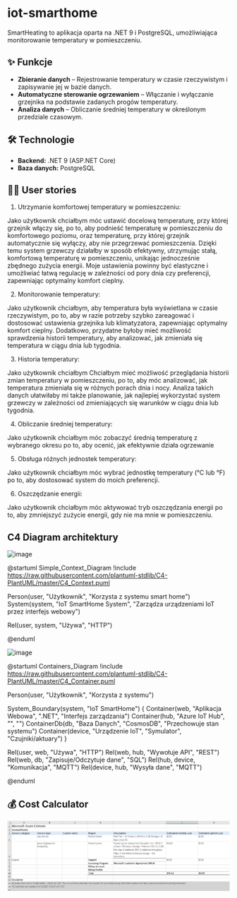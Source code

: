 # iot-smarthome

SmartHeating to aplikacja oparta na .NET 9 i PostgreSQL, umożliwiająca monitorowanie temperatury w pomieszczeniu.

## ✨ Funkcje

- **Zbieranie danych** – Rejestrowanie temperatury w czasie rzeczywistym i zapisywanie jej w bazie danych.
- **Automatyczne sterowanie ogrzewaniem** – Włączanie i wyłączanie grzejnika na podstawie zadanych progów temperatury.
- **Analiza danych** – Obliczanie średniej temperatury w określonym przedziale czasowym.

## 🛠 Technologie

- **Backend:** .NET 9 (ASP.NET Core)
- **Baza danych:** PostgreSQL

## 🙋‍♂️ User stories
1. Utrzymanie komfortowej temperatury w pomieszczeniu:

Jako użytkownik
chciałbym móc ustawić docelową temperaturę,
przy której grzejnik włączy się,
po to, aby podnieść temperaturę w pomieszczeniu do komfortowego poziomu, 
oraz temperaturę, przy której grzejnik automatycznie się wyłączy, aby nie przegrzewać pomieszczenia. 
Dzięki temu system grzewczy działałby w sposób efektywny, utrzymując stałą, komfortową temperaturę w pomieszczeniu, 
unikając jednocześnie zbędnego zużycia energii. Moje ustawienia powinny być elastyczne i umożliwiać łatwą regulację 
w zależności od pory dnia czy preferencji, zapewniając optymalny komfort cieplny.

2. Monitorowanie temperatury:

Jako użytkownik
chciałbym, aby temperatura była wyświetlana w czasie rzeczywistym,
po to, aby w razie potrzeby szybko zareagować i dostosować ustawienia grzejnika 
lub klimatyzatora, zapewniając optymalny komfort cieplny. Dodatkowo,
przydatne byłoby mieć możliwość sprawdzenia historii temperatury, 
aby analizować, jak zmieniała się temperatura w ciągu dnia lub tygodnia.

3. Historia temperatury:

Jako użytkownik
chciałbym Chciałbym mieć możliwość przeglądania historii zmian temperatury w pomieszczeniu,
po to, aby móc analizować, jak temperatura zmieniała się w różnych porach dnia i nocy. 
Analiza takich danych ułatwiłaby mi także planowanie, jak najlepiej wykorzystać system grzewczy 
w zależności od zmieniających się warunków w ciągu dnia lub tygodnia.

4. Obliczanie średniej temperatury:

Jako użytkownik
chciałbym móc zobaczyć średnią temperaturę z wybranego okresu
po to, aby ocenić, jak efektywnie działa ogrzewanie

5. Obsługa różnych jednostek temperatury:

Jako użytkownik
chciałbym móc wybrać jednostkę temperatury (°C lub °F)
po to, aby dostosować system do moich preferencji.

6. Oszczędzanie energii:

Jako użytkownik
chciałbym móc aktywować tryb oszczędzania energii
po to, aby zmniejszyć zużycie energii, gdy nie ma mnie w pomieszczeniu.

## C4 Diagram architektury

![image](https://github.com/user-attachments/assets/49dd0e4a-b2af-46a5-8059-3102fae1556d)

@startuml Simple_Context_Diagram
!include https://raw.githubusercontent.com/plantuml-stdlib/C4-PlantUML/master/C4_Context.puml

Person(user, "Użytkownik", "Korzysta z systemu smart home")
System(system, "IoT SmartHome System", "Zarządza urządzeniami IoT przez interfejs webowy")

Rel(user, system, "Używa", "HTTP")

@enduml

![image](https://github.com/user-attachments/assets/154d7775-9c5b-4c5c-82f3-92cc12932379)

@startuml Containers_Diagram
!include https://raw.githubusercontent.com/plantuml-stdlib/C4-PlantUML/master/C4_Container.puml

Person(user, "Użytkownik", "Korzysta z systemu")

System_Boundary(system, "IoT SmartHome") {
    Container(web, "Aplikacja Webowa", ".NET", "Interfejs zarządzania")
    Container(hub, "Azure IoT Hub", "", "")
    ContainerDb(db, "Baza Danych", "CosmosDB", "Przechowuje stan systemu")
    Container(device, "Urządzenie IoT", "Symulator", "Czujniki/aktuary")
}

Rel(user, web, "Używa", "HTTP")
Rel(web, hub, "Wywołuje API", "REST")
Rel(web, db, "Zapisuje/Odczytuje dane", "SQL")
Rel(hub, device, "Komunikacja", "MQTT")
Rel(device, hub, "Wysyła dane", "MQTT")

@enduml


## 💰 Cost Calculator
![Azure_Cost_Calculator](https://github.com/PanSzelescik/iot-smarthome/blob/main/Azure_Cost_Calculator.png)


